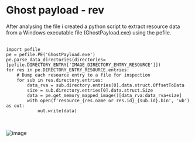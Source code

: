 # Ghost payload - rev

After analysing the file i created a python script to extract resource data from a Windows executable file (GhostPayload.exe) using the pefile.<br>
<br>




```
import pefile
pe = pefile.PE('GhostPayload.exe')
pe.parse_data_directories(directories=[pefile.DIRECTORY_ENTRY['IMAGE_DIRECTORY_ENTRY_RESOURCE']])
for res in pe.DIRECTORY_ENTRY_RESOURCE.entries:
    # Dump each resource entry to a file for inspection
    for sub in res.directory.entries:
        data_rva = sub.directory.entries[0].data.struct.OffsetToData
        size = sub.directory.entries[0].data.struct.Size
        data = pe.get_memory_mapped_image()[data_rva:data_rva+size]
        with open(f'resource_{res.name or res.id}_{sub.id}.bin', 'wb') as out:
            out.write(data)

```
<br>

![image](https://github.com/user-attachments/assets/7ea06ce6-8770-4985-b9e9-6d28ddd90dc3)
